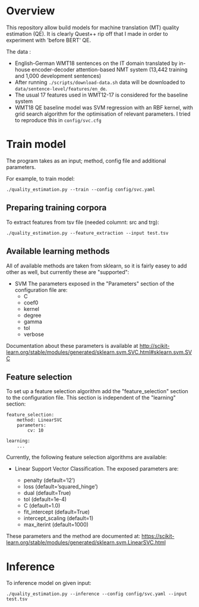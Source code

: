 # Overview
This repository allow build models for machine translation (MT) quality estimation (QE).
It is clearly Quest++ rip off that I made in order to experiment with 'before BERT' QE.

The data :
  * English-German WMT18 sentences on the IT domain translated by in-house encoder-decoder attention-based NMT system (13,442 training and 1,000 development sentences)
  * After running `./scripts/download-data.sh` data will be downloaded to `data/sentence-level/features/en_de`.
  * The usual 17 features used in WMT12-17 is considered for the baseline system
  * WMT18 QE baseline model was SVM regression with an RBF kernel, with grid search algorithm for the optimisation of relevant parameters. I tried to reproduce this in `config/svc.cfg`


# Train model
The program takes as an input; method, config file and additional parameters.

For example, to train model:
```
./quality_estimation.py --train --config config/svc.yaml
```
## Preparing training corpora
To extract features from tsv file (needed columnt: src and trg):
```
./quality_estimation.py --feature_extraction --input test.tsv
```

## Available learning methods
All of available methods are taken from sklearn, so it is fairly easey to add other
as well, but currently these are "supported":

* SVM
The parameters exposed in the "Parameters" section of the configuration file are:
    - C
    - coef0
    - kernel
    - degree
    - gamma
    - tol
    - verbose

Documentation about these parameters is available at
http://scikit-learn.org/stable/modules/generated/sklearn.svm.SVC.html#sklearn.svm.SVC


## Feature selection
To set up a feature selection algorithm add the "feature_selection" section to the
configuration file. This section is independent of the "learning" section:

```
feature_selection:
    method: LinearSVC
    parameters:
        cv: 10

learning:
    ...
```

Currently, the following feature selection algorithms are available:

* Linear Support Vector Classification. The exposed parameters are:

    - penalty (default=’l2’)
    - loss (default=’squared_hinge’)
    - dual (default=True)
    - tol (default=1e-4)
    - C (default=1.0)
    - fit_intercept (default=True)
    - intercept_scaling (default=1)
    - max_iterint (default=1000)

These parameters and the method are documented at:
https://scikit-learn.org/stable/modules/generated/sklearn.svm.LinearSVC.html

# Inference
To inference model on given input:
```
./quality_estimation.py --inference --config config/svc.yaml --input test.tsv
```

